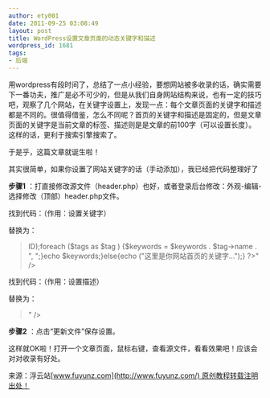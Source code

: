 ```yaml
---
author: ety001
date: 2011-09-25 03:08:49
layout: post
title: WordPress设置文章页面的动态关键字和描述
wordpress_id: 1681
tags:
- 后端
---
```


用wordpress有段时间了，总结了一点小经验，要想网站被多收录的话，确实需要下一番功夫，推广是必不可少的，但是从我们自身网站结构来说，也有一定的技巧吧，观察了几个网站，在关键字设置上，发现一点：每个文章页面的关键字和描述都是不同的。很值得借鉴，怎么不同呢？首页的关键字和描述是固定的，但是文章页面的关键字是当前文章的标签、描述则是是文章的前100字（可以设置长度）。这样的话，更利于搜索引擎搜索了。


于是乎，这篇文章就诞生啦！

其实很简单，如果你设置了网站关键字的话（手动添加），我已经把代码整理好了

**步骤1** ：打直接修改源文件（header.php）也好，或者登录后台修改：外观-编辑-选择修改（顶部）header.php文件。

找到代码：（作用：设置关键字）


<blockquote><meta name="keywords" content="这里是你网站首页的关键字..." /></blockquote>


替换为：


<blockquote><meta name="keywords" content="<?php if (is_single()){ $keywords = "";$tags = wp_get_post_tags($post->ID);foreach ($tags as $tag ) {$keywords = $keywords . $tag->name . ", ";}echo $keywords;}else{echo ("这里是你网站首页的关键字...");} ?>" /></blockquote>


找到代码：（作用：设置描述）


<blockquote><meta name="description" content="这里是你网站首页的描述..." /></blockquote>


替换为：


<blockquote><meta name="description" content="<?php if (is_single()){ echo mb_strimwidth(strip_tags(apply_filters('the_content', $post->post_content)), 0, 180,"");} else{echo ("这里是你网站首页的描述...");}?>" /></blockquote>


**步骤2** ：点击“更新文件”保存设置。

这样就OK啦！打开一个文章页面，鼠标右键，查看源文件，看看效果吧！应该会对对收录有好处。


来源：浮云站[www.fuyunz.com](http://www.fuyunz.com/) 原创教程转载注明出处！

